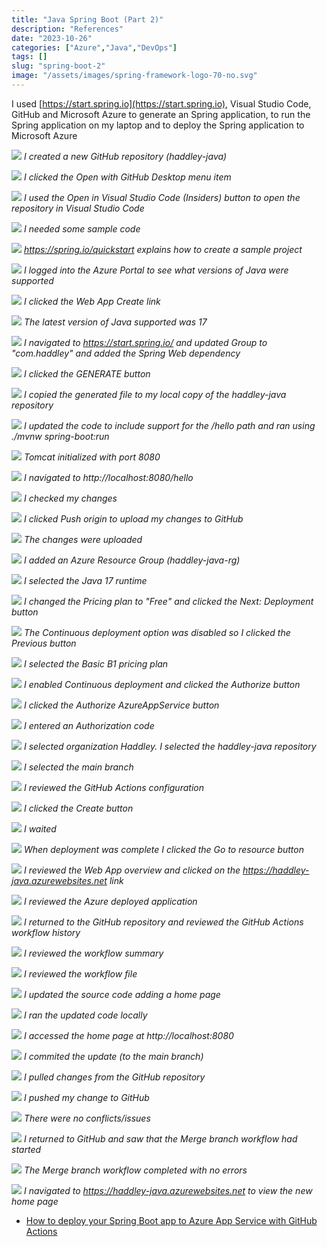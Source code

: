 ```yaml
---
title: "Java Spring Boot (Part 2)"
description: "References"
date: "2023-10-26"
categories: ["Azure","Java","DevOps"]
tags: []
slug: "spring-boot-2"
image: "/assets/images/spring-framework-logo-70-no.svg"
---
```



I used [https://start.spring.io](https://start.spring.io), Visual Studio Code, GitHub and Microsoft Azure to generate an Spring application, to run the Spring application on my laptop and to deploy the Spring application to Microsoft Azure

![](/assets/images/spring-boot-2/screenshot-2023-10-26-at-9.55.59-am-1895x1185.png)
*I created a new GitHub repository (haddley-java)*

![](/assets/images/spring-boot-2/screenshot-2023-10-26-at-9.56.35-am-1898x717.png)
*I clicked the Open with GitHub Desktop menu item*

![](/assets/images/spring-boot-2/screenshot-2023-10-26-at-9.57.18-am-1604x710.png)
*I used the Open in Visual Studio Code (Insiders) button to open the repository in Visual Studio Code*

![](/assets/images/spring-boot-2/screenshot-2023-10-26-at-9.57.51-am-1605x790.png)
*I needed some sample code*

![](/assets/images/spring-boot-2/screenshot-2023-10-26-at-9.59.05-am-1899x896.png)
*https://spring.io/quickstart explains how to create a sample project*

![](/assets/images/spring-boot-2/screenshot-2023-10-26-at-10.02.47-am-1898x693.png)
*I logged into the Azure Portal to see what versions of Java were supported*

![](/assets/images/spring-boot-2/screenshot-2023-10-26-at-10.03.01-am-1897x508.png)
*I clicked the Web App Create link*

![](/assets/images/spring-boot-2/screenshot-2023-10-26-at-10.03.26-am-1898x504.png)
*The latest version of Java supported was 17*

![](/assets/images/spring-boot-2/screenshot-2023-10-26-at-10.37.23-am-1897x762.png)
*I navigated to https://start.spring.io/ and updated Group to "com.haddley" and added the Spring Web dependency*

![](/assets/images/spring-boot-2/screenshot-2023-10-26-at-10.38.08-am-1895x891.png)
*I clicked the GENERATE button*

![](/assets/images/spring-boot-2/screenshot-2023-10-26-at-10.42.36-am-1198x430.png)
*I copied the generated file to my local copy of the haddley-java repository*

![](/assets/images/spring-boot-2/screenshot-2023-10-26-at-10.44.21-am-1609x793.png)
*I updated the code to include support for the /hello path and ran using ./mvnw spring-boot:run*

![](/assets/images/spring-boot-2/screenshot-2023-10-26-at-10.44.49-am-1605x790.png)
*Tomcat initialized with port 8080*

![](/assets/images/spring-boot-2/screenshot-2023-10-26-at-10.45.31-am-1895x154.png)
*I navigated to http://localhost:8080/hello*

![](/assets/images/spring-boot-2/screenshot-2023-10-26-at-10.46.15-am-1604x709.png)
*I checked my changes*

![](/assets/images/spring-boot-2/screenshot-2023-10-26-at-10.46.28-am-1605x710.png)
*I clicked Push origin to upload my changes to GitHub*

![](/assets/images/spring-boot-2/screenshot-2023-10-26-at-10.46.43-am-1603x711.png)
*The changes were uploaded*

![](/assets/images/spring-boot-2/screenshot-2023-10-26-at-10.48.44-am-1895x892.png)
*I added an Azure Resource Group (haddley-java-rg)*

![](/assets/images/spring-boot-2/screenshot-2023-10-26-at-10.49.32-am-1897x894.png)
*I selected the Java 17 runtime*

![](/assets/images/spring-boot-2/screenshot-2023-10-26-at-10.49.59-am-1895x894.png)
*I changed the Pricing plan to "Free" and clicked the Next: Deployment button*

![](/assets/images/spring-boot-2/screenshot-2023-10-26-at-10.51.14-am-1897x462.png)
*The Continuous deployment option was disabled so I clicked the Previous button*

![](/assets/images/spring-boot-2/screenshot-2023-10-26-at-10.51.33-am-1896x894.png)
*I selected the Basic B1 pricing plan*

![](/assets/images/spring-boot-2/screenshot-2023-10-26-at-10.51.47-am-1894x891.png)
*I enabled Continuous deployment and clicked the Authorize button*

![](/assets/images/spring-boot-2/screenshot-2023-10-26-at-10.52.06-am-1278x719.png)
*I clicked the Authorize AzureAppService button*

![](/assets/images/spring-boot-2/screenshot-2023-10-26-at-10.52.20-am-1281x722.png)
*I entered an Authorization code*

![](/assets/images/spring-boot-2/screenshot-2023-10-26-at-10.53.10-am-1898x894.png)
*I selected organization Haddley. I selected the haddley-java repository*

![](/assets/images/spring-boot-2/screenshot-2023-10-26-at-10.53.31-am-1896x892.png)
*I selected the main branch*

![](/assets/images/spring-boot-2/screenshot-2023-10-26-at-10.53.56-am-1895x894.png)
*I reviewed the GitHub Actions configuration*

![](/assets/images/spring-boot-2/screenshot-2023-10-26-at-10.55.13-am-1896x891.png)
*I clicked the Create button*

![](/assets/images/spring-boot-2/screenshot-2023-10-26-at-10.55.45-am-1896x891.png)
*I waited*

![](/assets/images/spring-boot-2/screenshot-2023-10-26-at-10.59.45-am-1896x894.png)
*When deployment was complete I clicked the Go to resource button*

![](/assets/images/spring-boot-2/screenshot-2023-10-26-at-11.00.03-am-1896x892.png)
*I reviewed the Web App overview and clicked on the https://haddley-java.azurewebsites.net link*

![](/assets/images/spring-boot-2/screenshot-2023-10-26-at-11.00.34-am-1896x291.png)
*I reviewed the Azure deployed application*

![](/assets/images/spring-boot-2/screenshot-2023-10-26-at-11.01.10-am-1894x500.png)
*I returned to the GitHub repository and reviewed the GitHub Actions workflow history*

![](/assets/images/spring-boot-2/screenshot-2023-10-26-at-11.01.36-am-1896x892.png)
*I reviewed the workflow summary*

![](/assets/images/spring-boot-2/screenshot-2023-10-26-at-11.03.13-am-1897x1208.png)
*I reviewed the workflow file*

![](/assets/images/spring-boot-2/screenshot-2023-10-26-at-11.04.41-am-1602x791.png)
*I updated the source code adding a home page*

![](/assets/images/spring-boot-2/screenshot-2023-10-26-at-11.05.06-am-1604x789.png)
*I ran the updated code locally*

![](/assets/images/spring-boot-2/screenshot-2023-10-26-at-11.05.25-am-1895x173.png)
*I accessed the home page at http://localhost:8080*

![](/assets/images/spring-boot-2/screenshot-2023-10-26-at-11.06.06-am-1604x708.png)
*I commited the update (to the main branch)*

![](/assets/images/spring-boot-2/screenshot-2023-10-26-at-11.06.29-am-1609x709.png)
*I pulled changes from the GitHub repository*

![](/assets/images/spring-boot-2/screenshot-2023-10-26-at-11.06.42-am-1607x709.png)
*I pushed my change to GitHub*

![](/assets/images/spring-boot-2/screenshot-2023-10-26-at-11.06.53-am-1602x708.png)
*There were no conflicts/issues*

![](/assets/images/spring-boot-2/screenshot-2023-10-26-at-11.07.15-am-1899x595.png)
*I returned to GitHub and saw that the Merge branch workflow had started*

![](/assets/images/spring-boot-2/screenshot-2023-10-26-at-11.08.40-am-1898x1208.png)
*The Merge branch workflow completed with no errors*

![](/assets/images/spring-boot-2/screenshot-2023-10-26-at-11.09.30-am-1896x165.png)
*I navigated to https://haddley-java.azurewebsites.net to view the new home page*
- [How to deploy your Spring Boot app to Azure App Service with GitHub Actions](https://www.youtube.com/watch?v=CPsI1KnVSOM)